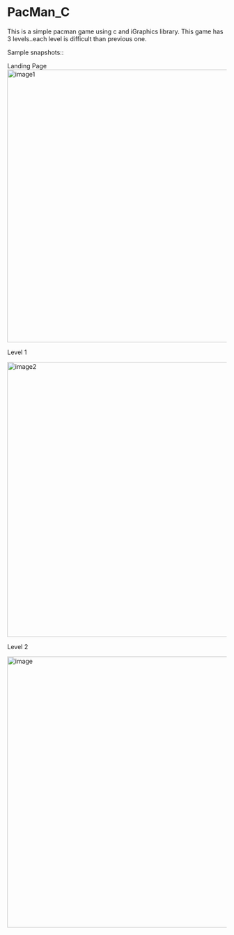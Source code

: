 # PacMan_C
This is a simple pacman game using c and iGraphics library.
This game has 3 levels..each level is difficult than previous one.

Sample snapshots::

Landing Page
<img width="626" alt="image1" src="https://github.com/user-attachments/assets/e66ec302-286a-4b27-92b4-b15636b68142" />

Level 1

<img width="631" alt="image2" src="https://github.com/user-attachments/assets/e3c9338f-1765-4978-81c6-7c15aefeb4ec" />

Level 2

<img width="622" alt="image" src="https://github.com/user-attachments/assets/0e78ad37-f862-4f1d-9f94-d3eff25302ba" />
